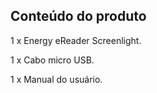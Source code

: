 ## Conteúdo do produto

1 x Energy eReader Screenlight.

1 x Cabo micro USB.

1 x Manual do usuário.
